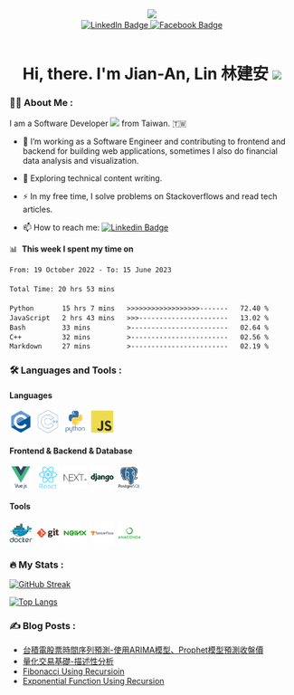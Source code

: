 <div id="header" align="center">
  <img src="https://media.giphy.com/media/M9gbBd9nbDrOTu1Mqx/giphy.gif" width="100"/>
   <div id="badges">
      <a href="https://www.linkedin.com/in/jiananlin1104/">
        <img src="https://img.shields.io/badge/LinkedIn-blue?style=for-the-badge&logo=linkedin&logoColor=white" alt="LinkedIn Badge"/>
      </a>
      <a href="https://www.facebook.com/Linjianan1104/">
        <img src="https://img.shields.io/badge/Facebook-blue?style=for-the-badge&logo=facebook&logoColor=white" alt="Facebook Badge"/>
      </a>
    </div>
  <img src="https://komarev.com/ghpvc/?username=jianan1104&style=flat-square&color=blue" alt=""/>
  <h1>
    Hi, there. I'm Jian-An, Lin 林建安
    <img src="https://media.giphy.com/media/hvRJCLFzcasrR4ia7z/giphy.gif" width="30px"/>
  </h1>
</div>


### :man_technologist: About Me :

I am a Software Developer <img src="https://media.giphy.com/media/WUlplcMpOCEmTGBtBW/giphy.gif" width="30"> from Taiwan. 🇹🇼

- :telescope: I’m working as a Software Engineer and contributing to frontend and backend for building web applications, sometimes I also do financial data analysis and visualization.

- :seedling: Exploring technical content writing.

- :zap: In my free time, I solve problems on Stackoverflows and read tech articles.

- :mailbox: How to reach me: [![Linkedin Badge](https://img.shields.io/badge/-jianan1104-blue?style=flat&logo=Linkedin&logoColor=white)](https://www.linkedin.com/in/jiananlin1104/)


📊 &nbsp;**This week I spent my time on**

<!--START_SECTION:waka-->

```txt
From: 19 October 2022 - To: 15 June 2023

Total Time: 20 hrs 53 mins

Python       15 hrs 7 mins   >>>>>>>>>>>>>>>>>>-------   72.40 %
JavaScript   2 hrs 43 mins   >>>----------------------   13.02 %
Bash         33 mins         >------------------------   02.64 %
C++          32 mins         >------------------------   02.56 %
Markdown     27 mins         >------------------------   02.19 %
```

<!--END_SECTION:waka-->

### :hammer_and_wrench: Languages and Tools :

#### Languages

<img src="https://github.com/devicons/devicon/blob/master/icons/c/c-original.svg" title="C" alt="C" width="40" height="40"/>&nbsp;
<img src="https://github.com/devicons/devicon/blob/master/icons/cplusplus/cplusplus-line.svg" title="C++" alt="C++" width="40" height="40"/>&nbsp;
<img src="https://github.com/devicons/devicon/blob/master/icons/python/python-original-wordmark.svg" title="Python" alt="Python" width="40" height="40"/>&nbsp;
<img src="https://github.com/devicons/devicon/blob/master/icons/javascript/javascript-original.svg" title="JavaScript" alt="JavaScript" width="40" height="40"/>&nbsp;

#### Frontend & Backend & Database

<img src="https://github.com/devicons/devicon/blob/master/icons/vuejs/vuejs-original-wordmark.svg" title="Vue" alt="Vue" width="40" height="40"/>&nbsp;
<img src="https://github.com/devicons/devicon/blob/master/icons/react/react-original-wordmark.svg" title="React" alt="React" width="40" height="40"/>&nbsp;
<img src="https://github.com/devicons/devicon/blob/master/icons/nextjs/nextjs-original-wordmark.svg" title="NextJS" alt="NextJS" width="40" height="40"/>&nbsp;
<img src="https://github.com/devicons/devicon/blob/master/icons/django/django-plain-wordmark.svg" title="Django" alt="Django" width="40" height="40"/>&nbsp;
<img src="https://github.com/devicons/devicon/blob/master/icons/postgresql/postgresql-original-wordmark.svg" title="postgresql" alt="postgresql" width="40" height="40"/>&nbsp;


#### Tools
<img src="https://github.com/devicons/devicon/blob/master/icons/docker/docker-original-wordmark.svg" title="Docker" alt="Docker" width="40" height="40"/>&nbsp;
<img src="https://github.com/devicons/devicon/blob/master/icons/git/git-original-wordmark.svg" title="Git" alt="Git" width="40" height="40"/>&nbsp;
<img src="https://github.com/devicons/devicon/blob/master/icons/nginx/nginx-original.svg" title="nginx" alt="nginx" width="40" height="40"/>&nbsp;
<img src="https://github.com/devicons/devicon/blob/master/icons/tensorflow/tensorflow-original-wordmark.svg" title="tensorflow" alt="tensorflow" width="40" height="40"/>&nbsp;
<img src="https://github.com/devicons/devicon/blob/master/icons/anaconda/anaconda-original-wordmark.svg" title="anaconda" alt="anaconda" width="40" height="40"/>&nbsp;



### :fire: My Stats :

[![GitHub Streak](http://github-readme-streak-stats.herokuapp.com?user=jianan1104&theme=light)](https://git.io/streak-stats)

[![Top Langs](https://github-readme-stats.vercel.app/api/top-langs/?username=jianan1104&layout=compact&theme=vision-friendly-light)](https://github.com/anuraghazra/github-readme-stats)

### :writing_hand: Blog Posts :

<!-- BLOG-POST-LIST:START -->
- [台積電股票時間序列預測-使用ARIMA模型、Prophet模型預測收盤價](https://jianan1104.dev/2022/08/25/%E5%8F%B0%E7%A9%8D%E9%9B%BB%E8%82%A1%E7%A5%A8%E6%99%82%E9%96%93%E5%BA%8F%E5%88%97%E9%A0%90%E6%B8%AC-%E4%BD%BF%E7%94%A8ARIMA%E6%A8%A1%E5%9E%8BProphet%E6%A8%A1%E5%9E%8B%E9%A0%90%E6%B8%AC%E6%94%B6%E7%9B%A4%E5%83%B9/)
- [量化交易基礎-描述性分析](https://jianan1104.dev/2022/08/15/%E9%87%8F%E5%8C%96%E4%BA%A4%E6%98%93%E5%9F%BA%E7%A4%8E-%E6%8F%8F%E8%BF%B0%E6%80%A7%E5%88%86%E6%9E%90/)
- [Fibonacci Using Recursioin](https://jianan1104.dev/2022/01/09/fibonacci-using-recursioin/)
- [Exponential Function Using Recursion](https://jianan1104.dev/2022/01/08/exponential-function-using-recursion/)
<!-- BLOG-POST-LIST:END -->

